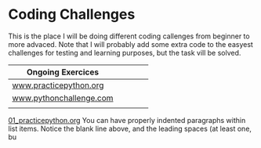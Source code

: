 # Coding Challenges

This is the place I will be doing different coding callenges from beginner to more advaced.
Note that I will probably add some extra code to the easyest challenges for testing and learning purposes, but the task vill be solved.

| Ongoing Exercices  	       |   	|   	|   	|   	|
|---	                      |---	|---	|---	|---	|
| www.practicepython.org  	|   	|   	|   	|   	|
| www.pythonchallenge.com  	|   	|   	|   	|   	|
|                         	|   	|   	|   	|   	|


[01_practicepython.org](https://github.com/pixelexio/CodingChallenges/tree/master/01%20-%20practicepython_org)
You can have properly indented paragraphs within list items. Notice the blank line above, and the leading spaces (at least one, bu
